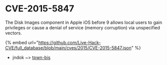 # CVE-2015-5847

The Disk Images component in Apple iOS before 9 allows local users to gain privileges or cause a denial of service (memory corruption) via unspecified vectors.

{% embed url="https://github.com/Live-Hack-CVE/full_database/blob/main/cves/2015/CVE-2015-5847.json" %}


* jndok ~> [tpwn-bis](https://www.alice-snow.ru/2015/database/cve-2015-5847/tpwn-bis-jndok)